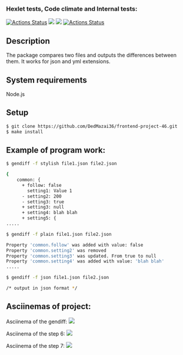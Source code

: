 ### Hexlet tests, Code climate and Internal tests:
[![Actions Status](https://github.com/DedMazai36/frontend-project-46/workflows/hexlet-check/badge.svg)](https://github.com/DedMazai36/frontend-project-46/actions)
<a href="https://codeclimate.com/github/DedMazai36/frontend-project-46/maintainability"><img src="https://api.codeclimate.com/v1/badges/32e801f00a95383a615a/maintainability" /></a>
<a href="https://codeclimate.com/github/DedMazai36/frontend-project-46/test_coverage"><img src="https://api.codeclimate.com/v1/badges/32e801f00a95383a615a/test_coverage" /></a>
[![Actions Status](https://github.com/DedMazai36/frontend-project-46/workflows/internal-check/badge.svg)](https://github.com/DedMazai36/frontend-project-46/actions/)

## Description

The package compares two files and outputs the differences between them. It works for json and yml extensions.

## System requirements

Node.js

## Setup

```bash
$ git clone https://github.com/DedMazai36/frontend-project-46.git
$ make install
```

## Example of program work:

```bash
$ gendiff -f stylish file1.json file2.json

{
    common: {
      + follow: false
        setting1: Value 1
      - setting2: 200
      - setting3: true
      + setting3: null
      + setting4: blah blah
      + setting5: {
.....
```
```bash
$ gendiff -f plain file1.json file2.json

Property 'common.follow' was added with value: false
Property 'common.setting2' was removed
Property 'common.setting3' was updated. From true to null
Property 'common.setting4' was added with value: 'blah blah'
.....
```
```bash
$ gendiff -f json file1.json file2.json

/* output in json format */
```

## Asciinemas of project:

Asciinema of the gendiff: <a href="https://asciinema.org/a/HPJCeckIT7WsQgnfvgH8m9IW3" target="_blank"><img src="https://asciinema.org/a/HPJCeckIT7WsQgnfvgH8m9IW3.svg" /></a>

Asciinema of the step 6: <a href="https://asciinema.org/a/LdfeZyQsKv3UmyWhCmGhbCz4H" target="_blank"><img src="https://asciinema.org/a/LdfeZyQsKv3UmyWhCmGhbCz4H.svg" /></a>

Asciinema of the step 7: <a href="https://asciinema.org/a/0za9ewPSTnzZbb48lt9RvmbHR" target="_blank"><img src="https://asciinema.org/a/0za9ewPSTnzZbb48lt9RvmbHR.svg" /></a>